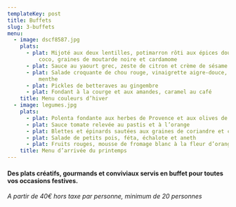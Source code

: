 ```yaml
---
templateKey: post
title: Buffets
slug: 3-buffets
menu:
  - image: dscf8587.jpg
    plats:
      - plat: Mijoté aux deux lentilles, potimarron rôti aux épices douces, lait de
          coco, graines de moutarde noire et cardamome
      - plat: Sauce au yaourt grec, zeste de citron et crème de sésame
      - plat: Salade croquante de chou rouge, vinaigrette aigre-douce, échalote et
          menthe
      - plat: Pickles de betteraves au gingembre
      - plat: Fondant à la courge et aux amandes, caramel au café
    title: Menu couleurs d’hiver
  - image: legumes.jpg
    plats:
      - plat: Polenta fondante aux herbes de Provence et aux olives de Kalamata
      - plat: Sauce tomate relevée au pastis et à l’orange
      - plat: Blettes et épinards sautées aux graines de coriandre et citron confit
      - plat: Salade de petits pois, féta, échalote et aneth
      - plat: Fruits rouges, mousse de fromage blanc à la fleur d’oranger, caramel
    title: Menu d’arrivée du printemps
---
```

#### Des plats créatifs, gourmands et conviviaux servis en buffet pour toutes vos occasions festives.

*A partir de 40€ hors taxe par personne, minimum de 20 personnes*